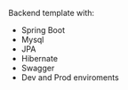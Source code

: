 Backend template with:

  - Spring Boot
  - Mysql
  - JPA
  - Hibernate
  - Swagger
  - Dev and Prod enviroments
